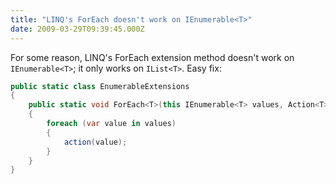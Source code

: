 ```yaml
---
title: "LINQ's ForEach doesn't work on IEnumerable<T>"
date: 2009-03-29T09:39:45.000Z
---
```

For some reason, LINQ's ForEach extension method doesn't work on `IEnumerable<T>`; it only works on `IList<T>`. Easy fix:

```c#
public static class EnumerableExtensions
{
    public static void ForEach<T>(this IEnumerable<T> values, Action<T> action)
    {
        foreach (var value in values)
        {
            action(value);
        }
    }
}
```
